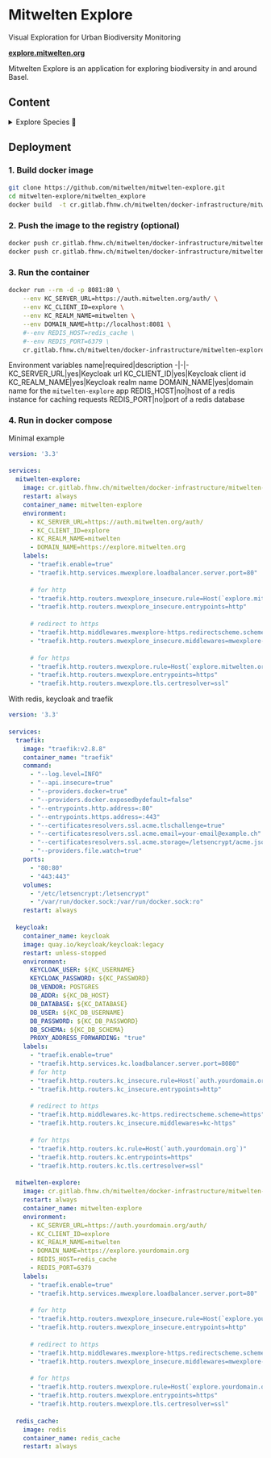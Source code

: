 # Mitwelten Explore 
Visual Exploration for Urban Biodiversity Monitoring

**[explore.mitwelten.org](https://explore.mitwelten.org)**


Mitwelten Explore is an application for exploring biodiversity in and around Basel.

## Content



<details>
  <summary>Explore Species 🦅</summary>
  <p>Explore the spatial and temporal activity of more than 200 detected species</p>
  <img src="mitwelten_explore/public/images/taxond.png" name="Taxon Dashboard" width=50%>
</details>

## Deployment

### 1. Build docker image

```sh
git clone https://github.com/mitwelten/mitwelten-explore.git
cd mitwelten-explore/mitwelten_explore
docker build  -t cr.gitlab.fhnw.ch/mitwelten/docker-infrastructure/mitwelten-explore:0.1 .
```

### 2. Push the image to the registry (optional)

```sh
docker push cr.gitlab.fhnw.ch/mitwelten/docker-infrastructure/mitwelten-explore:0.1
docker push cr.gitlab.fhnw.ch/mitwelten/docker-infrastructure/mitwelten-explore:latest
```
### 3. Run the container
```sh
docker run --rm -d -p 8081:80 \
    --env KC_SERVER_URL=https://auth.mitwelten.org/auth/ \
    --env KC_CLIENT_ID=explore \
    --env KC_REALM_NAME=mitwelten \
    --env DOMAIN_NAME=http://localhost:8081 \
    #--env REDIS_HOST=redis_cache \
    #--env REDIS_PORT=6379 \
    cr.gitlab.fhnw.ch/mitwelten/docker-infrastructure/mitwelten-explore:latest
```

Environment variables
name|required|description
-|-|-
KC_SERVER_URL|yes|Keycloak url
KC_CLIENT_ID|yes|Keycloak client id
KC_REALM_NAME|yes|Keycloak realm name
DOMAIN_NAME|yes|domain name for the `mitwelten-explore` app
REDIS_HOST|no|host of a redis instance for caching requests
REDIS_PORT|no|port of a redis database


### 4. Run in docker compose

Minimal example
```yaml
version: '3.3'

services:
  mitwelten-explore:
    image: cr.gitlab.fhnw.ch/mitwelten/docker-infrastructure/mitwelten-explore:latest
    restart: always
    container_name: mitwelten-explore
    environment:
      - KC_SERVER_URL=https://auth.mitwelten.org/auth/
      - KC_CLIENT_ID=explore
      - KC_REALM_NAME=mitwelten
      - DOMAIN_NAME=https://explore.mitwelten.org
    labels:
      - "traefik.enable=true"
      - "traefik.http.services.mwexplore.loadbalancer.server.port=80"

      # for http
      - "traefik.http.routers.mwexplore_insecure.rule=Host(`explore.mitwelten.org`)"
      - "traefik.http.routers.mwexplore_insecure.entrypoints=http"

      # redirect to https
      - "traefik.http.middlewares.mwexplore-https.redirectscheme.scheme=https"
      - "traefik.http.routers.mwexplore_insecure.middlewares=mwexplore-https"

      # for https
      - "traefik.http.routers.mwexplore.rule=Host(`explore.mitwelten.org`)"
      - "traefik.http.routers.mwexplore.entrypoints=https"
      - "traefik.http.routers.mwexplore.tls.certresolver=ssl"
```

With redis, keycloak and traefik
```yaml
version: '3.3'

services:
  traefik:
    image: "traefik:v2.8.8"
    container_name: "traefik"
    command:
      - "--log.level=INFO"
      - "--api.insecure=true"
      - "--providers.docker=true"
      - "--providers.docker.exposedbydefault=false"
      - "--entrypoints.http.address=:80"
      - "--entrypoints.https.address=:443"
      - "--certificatesresolvers.ssl.acme.tlschallenge=true"
      - "--certificatesresolvers.ssl.acme.email=your-email@example.ch"
      - "--certificatesresolvers.ssl.acme.storage=/letsencrypt/acme.json"
      - "--providers.file.watch=true"
    ports:
      - "80:80"
      - "443:443"
    volumes:
      - "/etc/letsencrypt:/letsencrypt"
      - "/var/run/docker.sock:/var/run/docker.sock:ro"
    restart: always

  keycloak:
    container_name: keycloak
    image: quay.io/keycloak/keycloak:legacy
    restart: unless-stopped
    environment:
      KEYCLOAK_USER: ${KC_USERNAME}
      KEYCLOAK_PASSWORD: ${KC_PASSWORD}
      DB_VENDOR: POSTGRES
      DB_ADDR: ${KC_DB_HOST}
      DB_DATABASE: ${KC_DATABASE}
      DB_USER: ${KC_DB_USERNAME}
      DB_PASSWORD: ${KC_DB_PASSWORD}
      DB_SCHEMA: ${KC_DB_SCHEMA}
      PROXY_ADDRESS_FORWARDING: "true"
    labels:
      - "traefik.enable=true"
      - "traefik.http.services.kc.loadbalancer.server.port=8080"
      # for http
      - "traefik.http.routers.kc_insecure.rule=Host(`auth.yourdomain.org`)"
      - "traefik.http.routers.kc_insecure.entrypoints=http"

      # redirect to https
      - "traefik.http.middlewares.kc-https.redirectscheme.scheme=https"
      - "traefik.http.routers.kc_insecure.middlewares=kc-https"

      # for https
      - "traefik.http.routers.kc.rule=Host(`auth.yourdomain.org`)"
      - "traefik.http.routers.kc.entrypoints=https"
      - "traefik.http.routers.kc.tls.certresolver=ssl"

  mitwelten-explore:
    image: cr.gitlab.fhnw.ch/mitwelten/docker-infrastructure/mitwelten-explore:latest
    restart: always
    container_name: mitwelten-explore
    environment:
      - KC_SERVER_URL=https://auth.yourdomain.org/auth/
      - KC_CLIENT_ID=explore
      - KC_REALM_NAME=mitwelten
      - DOMAIN_NAME=https://explore.yourdomain.org
      - REDIS_HOST=redis_cache
      - REDIS_PORT=6379
    labels:
      - "traefik.enable=true"
      - "traefik.http.services.mwexplore.loadbalancer.server.port=80"

      # for http
      - "traefik.http.routers.mwexplore_insecure.rule=Host(`explore.yourdomain.org`)"
      - "traefik.http.routers.mwexplore_insecure.entrypoints=http"

      # redirect to https
      - "traefik.http.middlewares.mwexplore-https.redirectscheme.scheme=https"
      - "traefik.http.routers.mwexplore_insecure.middlewares=mwexplore-https"

      # for https
      - "traefik.http.routers.mwexplore.rule=Host(`explore.yourdomain.org`)"
      - "traefik.http.routers.mwexplore.entrypoints=https"
      - "traefik.http.routers.mwexplore.tls.certresolver=ssl"

  redis_cache:
    image: redis
    container_name: redis_cache
    restart: always
```